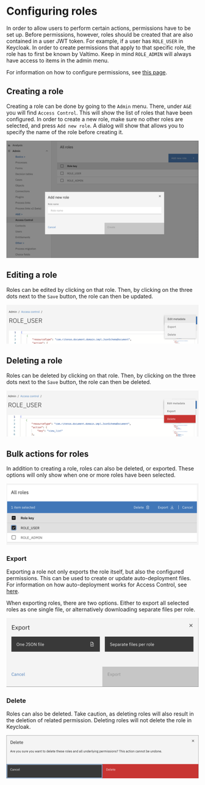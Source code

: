 # Configuring roles
In order to allow users to perform certain actions, permissions have to be set up. Before permissions, however,
roles should be created that are also contained in a user JWT token. For example, if a user has `ROLE_USER` in Keycloak.
In order to create permissions that apply to that specific role, the role has to first be known by Valtimo. Keep in mind
`ROLE_ADMIN` will always have access to items in the admin menu.

For information on how to configure permissions, see [this page](configuring-permissions.md).

## Creating a role
Creating a role can be done by going to the `Admin` menu. There, under `A&E` you will find `Access Control`. This will
show the list of roles that have been configured. In order to create a new role, make sure no other roles are selected,
and press `Add new role`. A dialog will show that allows you to specify the name of the role before creating it.

![creating-a-role-example](img/creating-a-role.png)

## Editing a role
Roles can be edited by clicking on that role. Then, by clicking on the three dots next to the `Save` button, the role
can then be updated.

![updating-a-role-example](img/updating-a-role.png)

## Deleting a role
Roles can be deleted by clicking on that role. Then, by clicking on the three dots next to the `Save` button, the role
can then be deleted.

![deleting-a-role-example](img/deleting-a-role.png)

## Bulk actions for roles
In addition to creating a role, roles can also be deleted, or exported. These options will only show when one or more
roles have been selected.

![bulk-actions-example](img/bulk-actions.png)

### Export
Exporting a role not only exports the role itself, but also the configured permissions. This can be used to create or
update auto-deployment files. For information on how auto-deployment works for Access Control, see [here](auto-deployment-access-control.md#auto-deployment).

When exporting roles, there are two options. Either to export all selected roles as one single file, or alternatively 
downloading separate files per role. 

![exporting-roles-example](img/exporting-roles.png)

### Delete
Roles can also be deleted. Take caution, as deleting roles will also result in the deletion of related permission.
Deleting roles will not delete the role in Keycloak.

![deleting-roles-example](img/deleting-roles.png)
